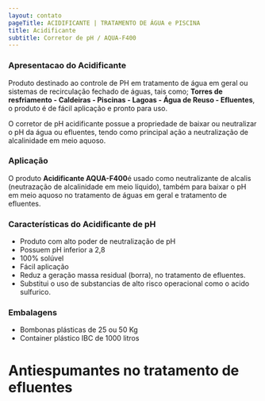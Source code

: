 ```yaml
---
layout: contato
pageTitle: ACIDIFICANTE | TRATAMENTO DE ÁGUA e PISCINA
title: Acidificante
subtitle: Corretor de pH / AQUA-F400
---
```


### **Apresentacao do Acidificante**

Produto destinado ao controle de PH em tratamento de água em geral ou sistemas de recirculação fechado de águas, tais como; **Torres de resfriamento - Caldeiras - Piscinas - Lagoas - Água de Reuso - Efluentes**, o produto é de fácil aplicação e pronto para uso.

O corretor de pH acidificante possue a propriedade de baixar ou neutralizar o pH da água ou efluentes, tendo como principal ação a neutralização de alcalinidade em meio aquoso.

### **Aplicação**
>
O produto **Acidificante AQUA-F400**é usado como neutralizante de alcalis (neutrazação de alcalinidade em meio líquido), também para baixar o pH em meio aquoso no tratamento de águas em geral e tratamento de efluentes.
>

### **Características do Acidificante de pH**

- Produto com alto poder de neutralização de pH
- Possuem pH inferior a 2,8
- 100% solúvel
- Fácil aplicação
- Reduz a geração massa residual (borra), no tratamento de efluentes.
- Substitui o uso de substancias de alto risco operacional como o acido sulfurico.

### **Embalagens**

- Bombonas plásticas de 25 ou 50 Kg
- Container plástico IBC de 1000 litros

<h1 class="entry-title" itemprop="headline">Antiespumantes no tratamento de efluentes</h1>

